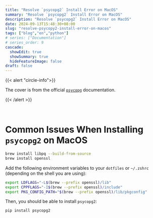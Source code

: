 ```yaml
---
title: "Resolve `psycopg2` Install Error on MacOS"
summary: "Resolve `psycopg2` Install Error on MacOS"
description: "Resolve `psycopg2` Install Error on MacOS"
date: 2024-09-13T15:48:30+08:00
slug: "resolve-psycopy2-install-error-on-macos"
tags: ["blog","en","python"]
# series: ["Documentation"]
# series_order: 9
cascade:
  showEdit: true
  showSummary: true
  hideFeatureImage: false
draft: false
---
```


{{< alert "circle-info">}}

The cover is from the official [`psycopg`](https://www.psycopg.org/psycopg3/docs/) documentation.

{{< /alert >}}

<br>

# Common Issues When Installing `psycopg2` on MacOS

```bash
brew install libpq --build-from-source
brew install openssl
```

Add the following environment variables to your `dotfiles` or `~/.zshrc` (depending on the shell you are using):

```bash
export LDFLAGS="-L$(brew --prefix openssl)/lib"
export CPPFLAGS="-I$(brew --prefix openssl)/include"
export PKG_CONFIG_PATH="$(brew --prefix openssl)/lib/pkgconfig"
```

Then, you should be able to install `psycopg2`:

```bash
pip install psycopg2
```